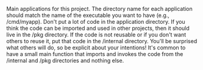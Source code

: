 
Main applications for this project.
The directory name for each application should match the name of the executable you want to have (e.g., /cmd/myapp).
Don't put a lot of code in the application directory. If you think the code can be imported and used in other projects, 
then it should live in the /pkg directory. If the code is not reusable or if you don't want others to reuse it, 
put that code in the /internal directory. You'll be surprised what others will do, so be explicit about your intentions!
It's common to have a small main function that imports and invokes the code from the /internal and /pkg directories 
and nothing else.

